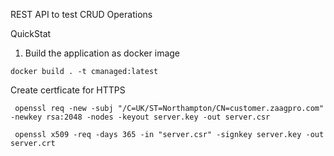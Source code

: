 
REST API to test CRUD Operations

QuickStat

1. Build the application as docker image
```
docker build . -t cmanaged:latest
```

Create certficate for HTTPS
```
 openssl req -new -subj "/C=UK/ST=Northampton/CN=customer.zaagpro.com" -newkey rsa:2048 -nodes -keyout server.key -out server.csr

 openssl x509 -req -days 365 -in "server.csr" -signkey server.key -out server.crt
 ```